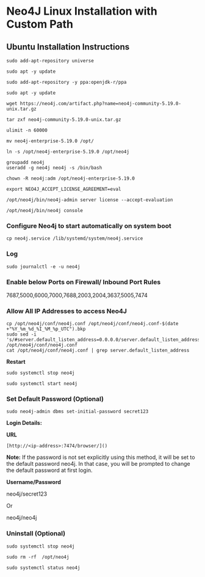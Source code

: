 # Neo4J Linux Installation with Custom Path
## **Ubuntu Installation Instructions**

```
sudo add-apt-repository universe
```

```
sudo apt -y update
```

```
sudo add-apt-repository -y ppa:openjdk-r/ppa
```

```
sudo apt -y update
```

```
wget https://neo4j.com/artifact.php?name=neo4j-community-5.19.0-unix.tar.gz
```

```
tar zxf neo4j-community-5.19.0-unix.tar.gz
```

```
ulimit -n 60000 
```

```
mv neo4j-enterprise-5.19.0 /opt/
```

```
ln -s /opt/neo4j-enterprise-5.19.0 /opt/neo4j
```

```
groupadd neo4j
useradd -g neo4j neo4j -s /bin/bash
```


```
chown -R neo4j:adm /opt/neo4j-enterprise-5.19.0
```

```
export NEO4J_ACCEPT_LICENSE_AGREEMENT=eval
```

```
/opt/neo4j/bin/neo4j-admin server license --accept-evaluation
```

```
/opt/neo4j/bin/neo4j console
```

### Configure Neo4j to start automatically on system boot
```
cp neo4j.service /lib/systemd/system/neo4j.service
```


###
### **Log**
```
sudo journalctl -e -u neo4j
```

### **Enable below Ports on Firewall/ Inbound Port Rules**
7687,5000,6000,7000,7688,2003,2004,3637,5005,7474

### **Allow All IP Addresses to access Neo4J**
```
cp /opt/neo4j/conf/neo4j.conf /opt/neo4j/conf/neo4j.conf-$(date +"%Y_%m_%d_%I_%M_%p_UTC").bkp
sudo sed -i 's/#server.default_listen_address=0.0.0.0/server.default_listen_address=0.0.0.0/g' /opt/neo4j/conf/neo4j.conf
cat /opt/neo4j/conf/neo4j.conf | grep server.default_listen_address
```

**Restart**
```
sudo systemctl stop neo4j
```

```
sudo systemctl start neo4j
```


### **Set Default Password (Optional)**

```
sudo neo4j-admin dbms set-initial-password secret123
```


**Login Details:**

**URL**
```
[http://<ip-address>:7474/browser/]()
```

**Note:** If the password is not set explicitly using this method, it will be set to the default password neo4j. In that case, you will be prompted to change the default password at first login.


**Username/Password**

neo4j/secret123

Or

neo4j/neo4j


### **Uninstall (Optional)**
```
sudo systemctl stop neo4j
```

```
sudo rm -rf  /opt/neo4j
```

```
sudo systemctl status neo4j
```

